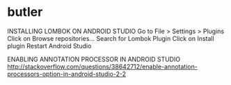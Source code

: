# butler

INSTALLING LOMBOK ON ANDROID STUDIO
Go to File > Settings > Plugins
Click on Browse repositories...
Search for Lombok Plugin
Click on Install plugin
Restart Android Studio

ENABLING ANNOTATION PROCESSOR IN ANDROID STUDIO
http://stackoverflow.com/questions/38642712/enable-annotation-processors-option-in-android-studio-2-2
